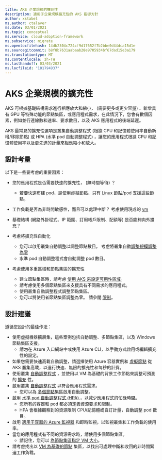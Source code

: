 ```yaml
---
title: AKS 企業規模的擴充性
description: 適用于企業規模擴充性的 AKS 指導方針
author: xstabel
ms.author: ctalaver
ms.date: 03/01/2021
ms.topic: conceptual
ms.service: cloud-adoption-framework
ms.subservice: migrate
ms.openlocfilehash: 14db2304c724cf9d17652f7b2bbe0d44dca15d1e
ms.sourcegitcommit: b8f8b7631aabaab28e9705934bf67dad15e3a179
ms.translationtype: MT
ms.contentlocale: zh-TW
ms.lasthandoff: 03/03/2021
ms.locfileid: "101794937"
---
```

<!-- docutune:casing "HPA" -->

# <a name="aks-enterprise-scale-scalability"></a>AKS 企業規模的擴充性

AKS 可根據基礎結構需求進行相應放大和縮小， (需要更多或更少容量) 、新增具有 GPU 等特殊功能的節點集區，或應用程式需求，在此情況下，您會有數個因素，例如並行連線數和速率、要求數目，以及 AKS 應用程式的後端延遲。

AKS 最常見的擴充性選項是叢集自動調整程式 (根據 CPU 和記憶體使用率自動新增/移除節點) 或 HPA (水準 pod 自動調整程式) ，讓您的應用程式根據 CPU 和記憶體使用率以及更先進的計量來相應縮小和放大。

## <a name="design-considerations"></a>設計考量

以下是一些要考慮的重要因素：

- 您的應用程式是否需要快速的擴充性， (無時間等待) ？
  - 若要快速布建 pod，請使用虛擬節點，只有 Linux 節點/pod 支援這些節點。
- 工作負載是否為非時間敏感性，而且可以處理中斷？ 考慮使用現成的 [vm](/azure/aks/spot-node-pool)
- 基礎結構 (網路外掛程式、IP 範圍、訂用帳戶限制、配額等) 是否能夠向外擴充？
- 考慮將擴充性自動化

  - 您可以啟用叢集自動調整以調整節點數目。 考慮[](/azure/aks/cluster-autoscaler)將叢集自動[調整規模調整為零](/azure/aks/scale-cluster#scale-user-node-pools-to-0)
  - 水準 pod 自動調整程式會自動調整 pod 數目。
- 考慮使用多重區域和節點集區的擴充性
  - 建立節點集區時，請考慮 [使用 AKS 來設定可用性區域](/azure/aks/availability-zones)。
  - 請考慮使用多個節點集區來支援具有不同需求的應用程式。
  - 使用叢集自動調整程式調整節點集區。
  - 您可以將使用者節點集區調整為零。 請參閱 [限制](/azure/aks/use-multiple-node-pools#limitations)。

## <a name="design-recommendations"></a>設計建議

遵循您設計的最佳作法：

- 使用虛擬機器擴展集，這些案例包括自動調整、多節點集區，以及 Windows 節點集區支援。
  - 請勿在 Azure 入口網站中或使用 Azure CLI，以手動方式啟用或編輯擴充性的設定。
- 如果您需要快速高載自動調整，請選擇使用 Azure 容器實例和 [虛擬節點](/azure/aks/virtual-nodes-portal) 從 AKS 叢集高載，以進行快速、無限的擴充性和每秒的計費。
- 使用叢集 [自動調整程式](/azure/aks/cluster-autoscaler) ，並使用以 VM 為基礎的背景工作節點來調整可預測的 [擴充](/azure/aks/scale-cluster#scale-user-node-pools-to-0) 性。
- 啟用叢集 [自動調整程式](/azure/aks/cluster-autoscaler) 以符合應用程式需求。
  - 您可以為 [多個節點](/azure/aks/cluster-autoscaler#use-the-cluster-autoscaler-with-multiple-node-pools-enabled)集區啟用自動調整。
- 啟用 [水準 pod 自動調整程式 (HPA) ](/azure/aks/concepts-scale#horizontal-pod-autoscaler) ，以減少應用程式的忙碌時間。
  - 您所有的容器和 pod 都必須定義資源要求和限制。
  - HPA 會根據觀察到的資源限制 CPU/記憶體或自訂計量，自動調整 pod 數目。
- 啟用 [適用于容器的 Azure 監視器](/azure/azure-monitor/containers/container-insights-overview) 和即時監視，以監視叢集和工作負載的使用率。
- 當您的應用程式有不同的資源需求時，請使用多個節點集區。
  - 請記住，您可以 [為節點集區指定 VM 大小](/azure/aks/use-multiple-node-pools#specify-a-vm-size-for-a-node-pool)。
- 請考慮找出以 [VM 為基礎的節點](/azure/aks/spot-node-pool) 集區，以找出可處理中斷和收回的非時間緊迫工作負載。
